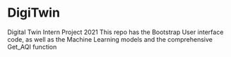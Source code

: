 # DigiTwin
Digital Twin Intern Project 2021
This repo has the Bootstrap User interface code, as well as the Machine Learning models and the comprehensive Get_AQI function 

